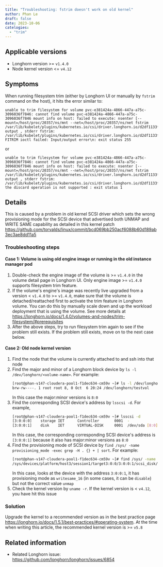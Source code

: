 ```yaml
---
title: "Troubleshooting: fstrim doesn't work on old kernel"
author: Phan Le
draft: false
date: 2023-10-06
catelogies:
  - "trim"
---
```


## Applicable versions

* Longhorn version >= `v1.4.0`
* Node kernel version <= `v4.12`

## Symptoms

When running filesystem trim (either by Longhorn UI or manually by `fstrim` command on the host), it hits the error similar to:

```
unable to trim filesystem for volume pvc-e381424a-4866-447a-a75c-3096036f7846: cannot find volume pvc-e381424a-4866-447a-a75c-3096036f7846 mount info on host: failed to execute: nsenter [--mount=/host/proc/20357/ns/mnt --net=/host/proc/20357/ns/net fstrim /var/lib/kubelet/plugins/kubernetes.io/csi/driver.longhorn.io/d2df1133f3440486ddec39370380eeed7a3c71499981d63fc80e43c7ca9f4c9e/globalmount], output , stderr fstrim: /var/lib/kubelet/plugins/kubernetes.io/csi/driver.longhorn.io/d2df1133f3440486ddec39370380eeed7a3c71499981d63fc80e43c7ca9f4c9e/globalmount: FITRIM ioctl failed: Input/output error\n: exit status 255
```
or
```
unable to trim filesystem for volume pvc-e381424a-4866-447a-a75c-3096036f7846: cannot find volume pvc-e381424a-4866-447a-a75c-3096036f7846 mount info on host: failed to execute: nsenter [--mount=/host/proc/20357/ns/mnt --net=/host/proc/20357/ns/net fstrim /var/lib/kubelet/plugins/kubernetes.io/csi/driver.longhorn.io/d2df1133f3440486ddec39370380eeed7a3c71499981d63fc80e43c7ca9f4c9e/globalmount], output , stderr fstrim: /var/lib/kubelet/plugins/kubernetes.io/csi/driver.longhorn.io/d2df1133f3440486ddec39370380eeed7a3c71499981d63fc80e43c7ca9f4c9e/globalmount: the discard operation is not supported : exit status 1
```

## Details

This is caused by a problem in old kernel SCSI driver which sets the wrong provisioning mode for the SCSI device that advertised
both UNMAP and WRITE SAME capability as detailed in this kernel patch https://github.com/torvalds/linux/commit/bcd069bb250acf6088b60d189ab3ec3ae8dd11a5

### Troubleshooting steps

#### Case 1: Volume is using old engine image or running in the old instance manager pod
1. Double-check the engine image of the volume is >= `v1.4.0` in the volume detail page in Longhorn UI. Only engine
image >= `v1.4.0` supports filesystem trim feature.
1. If the volume's engine's image was recently live upgraded from a version < `v1.4.0` to >= `v1.4.0`, make sure that the
volume is detached/reattached first to activate the trim feature in Longhorn volume. You can do this by manually scale
down and up the workload deployment that is using the volume. See more details at https://longhorn.io/docs/1.4.0/volumes-and-nodes/trim-filesystem/#prerequisites
1. After the above steps, try to run filesystem trim again to see if the problem still exists. If the problem still exists,
move on to the next case below.

#### Case 2: Old node kernel version
1. Find the node that the volume is currently attached to and ssh into that node
1. Find the major and minor of a Longhorn block device by `ls -l /dev/longhorn/<volume-name>`. For example:
    ```bash
    [root@phan-v147-cloudera-pool1-f1dec634-cm59v ~]# ls -l /dev/longhorn/testvol
    brw-rw----. 1 root root 8, 0 Oct  6 20:24 /dev/longhorn/testvol
    ```
    In this case the major:minor versions is `8:0`
1. Find the corresponding SCSI device's address by `lsscsi -d`. For example,
    ```bash
    [root@phan-v147-cloudera-pool1-f1dec634-cm59v ~]# lsscsi -d
    [3:0:0:0]    storage IET      Controller       0001  -
    [3:0:0:1]    disk    IET      VIRTUAL-DISK     0001  /dev/sda [8:0]
    ```
    In this case, the corresponding corresponding SCSI device's address is `[3:0:0:1]` because it also has major:minor versions as `8:0`
1. Find the provisioning mode of SCSI device by `find /sys/ -name provisioning_mode -exec grep -H . {} + | sort`. For example:
    ```bash
    [root@phan-v147-cloudera-pool1-f1dec634-cm59v ~]# find /sys/ -name provisioning_mode -exec grep -H . {} + | sort
    /sys/devices/platform/host3/session1/target3:0:0/3:0:0:1/scsi_disk/3:0:0:1/provisioning_mode:writesame_16
    ```
    In this case, looks at the device with the address `3:0:0:1`, it has provisioning mode as `writesame_16` (in some cases,
    it can be `disable`) but not the correct value `unmap`
1. Check the kernel version by `uname -r`. If the kernel version is < `v4.12`, you have hit this issue

### Solution

Upgrade the kernel to a recommended version as in the best practice page https://longhorn.io/docs/1.5.1/best-practices/#operating-system.
At the time when writing this article, the recommended kernel version is >= `v5.8`

## Related information

- Related Longhorn issue: https://github.com/longhorn/longhorn/issues/6854
